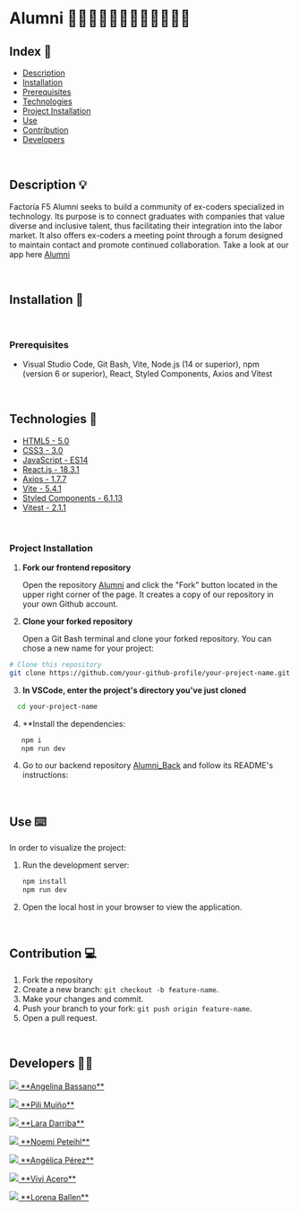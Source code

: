 # Alumni 👩🏽‍🎓👨🏽‍🎓👩🏽‍🎓👨🏼‍🎓

## Index 📝

- [Description](#description-)
- [Installation](#installation-)
- [Prerequisites](#prerequisites-)
- [Technologies](#technologies-)
- [Project Installation](#project-installation-)
- [Use](#use-)
- [Contribution](#contribution-)
- [Developers](#developers-)

<br>

## Description 💡
Factoría F5 Alumni seeks to build a community of ex-coders specialized in technology. Its purpose is to connect graduates with companies that value diverse and inclusive talent, thus facilitating their integration into the labor market. It also offers ex-coders a meeting point through a forum designed to maintain contact and promote continued collaboration. Take a look at our app here [Alumni](https:/)

<br>

## Installation 💾
<br>

### Prerequisites

- Visual Studio Code, Git Bash, Vite, Node.js (14 or superior), npm (version 6 or superior), React, Styled Components, Axios and Vitest
<br>

## Technologies 🔬

- [HTML5 - 5.0](https://developer.mozilla.org/es/docs/Web/Guide/HTML/HTML5)
- [CSS3 - 3.0 ](https://developer.mozilla.org/es/docs/Web/CSS/CSS3)
- [JavaScript - ES14](https://developer.mozilla.org/es/docs/Web/JavaScript)
- [React.js - 18.3.1](https://reactjs.org/)
- [Axios - 1.7.7](https://axios-http.com/docs/intro)
- [Vite - 5.4.1](https://vitejs.dev/)
- [Styled Components - 6.1.13](https://styled-components.com/)
- [Vitest - 2.1.1](https://vitest.dev/)

<br>


### Project Installation

1. **Fork our frontend repository**

   Open the repository [Alumni](https://github.com/laradrb/Alumni_Front) and click the "Fork" button located in the upper right corner of the page. It creates a copy of our repository in your own Github account.


2. **Clone your forked repository**

   Open a Git Bash terminal and clone your forked repository. You can chose a new name for your project:

```bash
# Clone this repository 
git clone https://github.com/your-github-profile/your-project-name.git
```

3. **In VSCode, enter the project's directory you've just cloned**

```bash
  cd your-project-name
```

4. **Install the dependencies:
```bash
   npm i
   npm run dev
```

4. Go to our backend repository [Alumni_Back](https://github.com/Angelinabassano/Alumni_Back) and follow its README's instructions:
<br>

## Use ⌨️

In order to visualize the project:

1. Run the development server:
   ```bash
   npm install 
   npm run dev
   ```
2. Open the local host in your browser to view the application.

<br>


## Contribution 💻

1. Fork the repository
2. Create a new branch: `git checkout -b feature-name`.
3. Make your changes and commit.
4. Push your branch to your fork: `git push origin feature-name`.
5. Open a pull request.

<br>


## Developers 👩‍💻

<p> <a href="https://github.com/Angelinabassano">
    <img src="https://img.shields.io/badge/GitHub-100000?style=for-the-badge&logo=github&logoColor=white"> **Angelina Bassano**</a></p>
    
<p> <a href="https://github.com/pilimuino">
    <img src="https://img.shields.io/badge/GitHub-100000?style=for-the-badge&logo=github&logoColor=white"> **Pili Muiño**</a></p>

<p> <a href="https://github.com/laradrb">
    <img src="https://img.shields.io/badge/GitHub-100000?style=for-the-badge&logo=github&logoColor=white"> **Lara Darriba**</a></p>
    
<p> <a href="https://github.com/noemipeteilh">
    <img src="https://img.shields.io/badge/GitHub-100000?style=for-the-badge&logo=github&logoColor=white"> **Noemi Peteihl**</a></p>

<p> <a href="https://github.com/Angelica2013">
    <img src="https://img.shields.io/badge/GitHub-100000?style=for-the-badge&logo=github&logoColor=white"> **Angélica Pérez**</a></p>

<p> <a href="https://github.com/RafGab">
    <img src="https://img.shields.io/badge/GitHub-100000?style=for-the-badge&logo=github&logoColor=white"> **Vivi Acero**</a></p>
    
<p> <a href="https://github.com/loren-2">
    <img src="https://img.shields.io/badge/GitHub-100000?style=for-the-badge&logo=github&logoColor=white"> **Lorena Ballen**</a></p>

<br>
